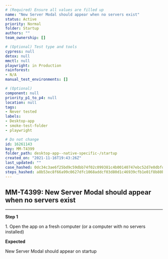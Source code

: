 ```yaml
---
# (Required) Ensure all values are filled up
name: "New Server Modal should appear when no servers exist"
status: Active
priority: Normal
folder: Startup
authors: ""
team_ownership: []

# (Optional) Test type and tools
cypress: null
detox: null
mmctl: null
playwright: in Production
rainforest: 
- N/A
manual_test_environments: []

# (Optional)
component: null
priority_p1_to_p4: null
location: null
tags: 
- Never tested
labels: 
- Desktop-app
- smoke-test-folder
- playwright

# Do not change
id: 16261143
key: MM-T4399
folder_path: desktop-app--native-specific-/startup
created_on: "2021-11-16T19:43:26Z"
last_updated: ""
case_hashed: 0dc34c3ae6f25bd9c59dbb74f02c099381c4b00140747ebc52d7e0dbfd9df147f55cc8d24e47eb27f461567c99c53a2e
steps_hashed: a8b53ec8f66a99c0627dfc1068addcf03d80d1c46939cfb1e01f8b80bf8196e5b660b67b8fa1c8deba129c2c1f11e910
---
```


## MM-T4399: New Server Modal should appear when no servers exist

---

**Step 1**

1\. Open the app on a fresh computer (or a computer with no servers installed)

**Expected**

New Server Modal should appear on startup
